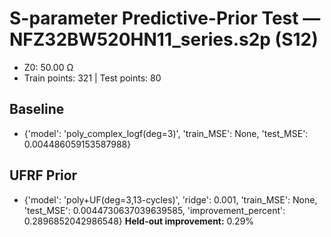 # S-parameter Predictive-Prior Test — NFZ32BW520HN11_series.s2p (S12)
- Z0: 50.00 Ω
- Train points: 321  |  Test points: 80

## Baseline
- {'model': 'poly_complex_logf(deg=3)', 'train_MSE': None, 'test_MSE': 0.004486059153587988}

## UFRF Prior
- {'model': 'poly+UF(deg=3,13-cycles)', 'ridge': 0.001, 'train_MSE': None, 'test_MSE': 0.0044730637039639585, 'improvement_percent': 0.2896852042986548}
**Held-out improvement:** 0.29%